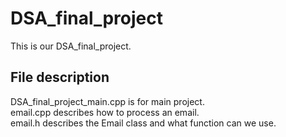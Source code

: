 # DSA_final_project

This is our DSA_final_project.


## File description
DSA_final_project_main.cpp is for main project.   
email.cpp describes how to process an email.   
email.h describes the Email class and what function can we use.   

